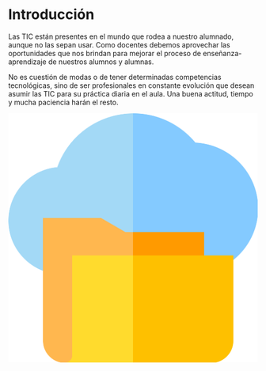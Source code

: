 # Introducción

Las TIC están presentes en el mundo que rodea a nuestro alumnado, aunque no las
sepan usar. Como docentes debemos aprovechar las oportunidades que nos
brindan para mejorar el proceso de enseñanza-aprendizaje de nuestros alumnos y
alumnas.

No es cuestión de modas o de tener determinadas competencias tecnológicas, sino
de ser profesionales en constante evolución que desean asumir las TIC para su
práctica diaria en el aula. Una buena actitud, tiempo y mucha paciencia harán el
resto.

![](img/cloud.png)